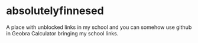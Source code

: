 # absolutelyfinnesed
A place with unblocked links in my school and you can somehow use github in Geobra Calculator bringing my school links.
